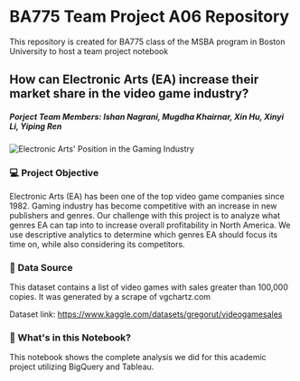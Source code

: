 # BA775 Team Project A06 Repository
This repository is created for BA775 class of the MSBA program in Boston University to host a team project notebook

## How can Electronic Arts (EA) increase their market share in the video game industry?
##### Porject Team Members: Ishan Nagrani, Mugdha Khairnar, Xin Hu, Xinyi Li, Yiping Ren

![Electronic Arts' Position in the Gaming Industry](https://user-images.githubusercontent.com/113249308/196758218-8baa0fc1-bd97-4395-b39a-6beb6fa205c5.png)

### 💻 Project Objective

Electronic Arts (EA) has been one of the top video game companies since 1982. Gaming industry has become competitive with an increase in new publishers and genres. Our challenge with this project is to analyze what genres EA can tap into to increase overall profitability in North America. We use descriptive analytics to determine which genres EA should focus its time on, while also considering its competitors.

### 🔖 Data Source
This dataset contains a list of video games with sales greater than 100,000 copies. It was generated by a scrape of vgchartz.com

Dataset link: https://www.kaggle.com/datasets/gregorut/videogamesales

### 🚀 What's in this Notebook?
This notebook shows the complete analysis we did for this academic project utilizing BigQuery and Tableau. 
